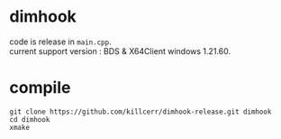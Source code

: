 # dimhook
code is release in ```main.cpp```.\
current support version : BDS & X64Client windows 1.21.60.
# compile
```
git clone https://github.com/killcerr/dimhook-release.git dimhook
cd dimhook
xmake
```
